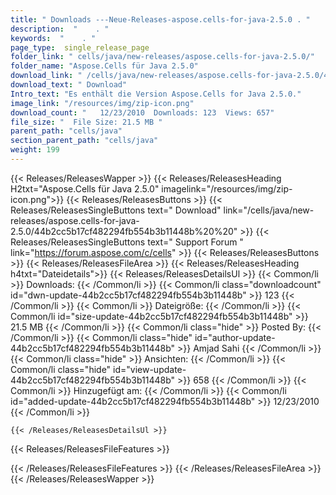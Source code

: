```yaml
---
title: " Downloads ---Neue-Releases-aspose.cells-for-java-2.5.0 . "
description:  "    . " 
keywords:  "    . " 
page_type:  single_release_page
folder_link: " cells/java/new-releases/aspose.cells-for-java-2.5.0/"
folder_name: "Aspose.Cells für Java 2.5.0"
download_link: " /cells/java/new-releases/aspose.cells-for-java-2.5.0/44b2cc5b17cf482294fb554b3b11448b"
download_text: " Download"
Intro_text: "Es enthält die Version Aspose.Cells for Java 2.5.0."
image_link: "/resources/img/zip-icon.png"
download_count: "   12/23/2010  Downloads: 123  Views: 657"
file_size: "  File Size: 21.5 MB "
parent_path: "cells/java"
section_parent_path: "cells/java"
weight: 199
---
```


{{< Releases/ReleasesWapper >}}
  {{< Releases/ReleasesHeading H2txt="Aspose.Cells für Java 2.5.0" imagelink="/resources/img/zip-icon.png">}}
  {{< Releases/ReleasesButtons >}}
    {{< Releases/ReleasesSingleButtons text=" Download" link="/cells/java/new-releases/aspose.cells-for-java-2.5.0/44b2cc5b17cf482294fb554b3b11448b%20%20" >}}
    {{< Releases/ReleasesSingleButtons text=" Support Forum " link="https://forum.aspose.com/c/cells" >}}
  {{< Releases/ReleasesButtons >}}
  {{< Releases/ReleasesFileArea >}}
    {{< Releases/ReleasesHeading h4txt="Dateidetails">}}
    {{< Releases/ReleasesDetailsUl >}}
            {{< Common/li >}} Downloads: {{< /Common/li >}}
      {{< Common/li class="downloadcount" id="dwn-update-44b2cc5b17cf482294fb554b3b11448b" >}} 123 {{< /Common/li >}}
      {{< Common/li >}} Dateigröße: {{< /Common/li >}}
      {{< Common/li id="size-update-44b2cc5b17cf482294fb554b3b11448b" >}} 21.5 MB {{< /Common/li >}} 
      {{< Common/li  class="hide" >}} Posted By: {{< /Common/li >}} 
      {{< Common/li class="hide" id="author-update-44b2cc5b17cf482294fb554b3b11448b" >}} Amjad Sahi {{< /Common/li >}}
      {{< Common/li class="hide" >}} Ansichten: {{< /Common/li >}}
      {{< Common/li class="hide" id="view-update-44b2cc5b17cf482294fb554b3b11448b" >}} 658 {{< /Common/li >}}
      {{< Common/li >}} Hinzugefügt am: {{< /Common/li >}}
      {{< Common/li id="added-update-44b2cc5b17cf482294fb554b3b11448b" >}} 12/23/2010 {{< /Common/li >}} 

    {{< /Releases/ReleasesDetailsUl >}}

  {{< Releases/ReleasesFileFeatures >}}
      
  {{< /Releases/ReleasesFileFeatures >}}
 {{< /Releases/ReleasesFileArea >}}
{{< /Releases/ReleasesWapper >}}



